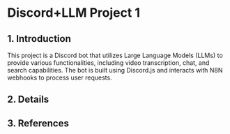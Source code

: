 # Discord+LLM Project 1

## 1. Introduction
This project is a Discord bot that utilizes Large Language Models (LLMs) to provide various functionalities, including video transcription, chat, and search capabilities. The bot is built using Discord.js and interacts with N8N webhooks to process user requests.

## 2. Details

## 3. References

